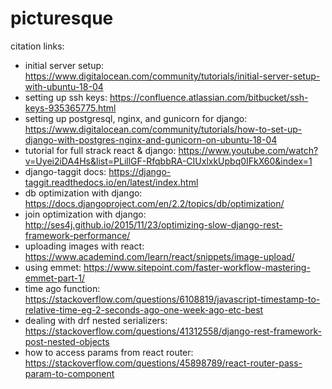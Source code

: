 # picturesque

citation links:

- initial server setup: <https://www.digitalocean.com/community/tutorials/initial-server-setup-with-ubuntu-18-04>
- setting up ssh keys: <https://confluence.atlassian.com/bitbucket/ssh-keys-935365775.html>
- setting up postgresql, nginx, and gunicorn for django: <https://www.digitalocean.com/community/tutorials/how-to-set-up-django-with-postgres-nginx-and-gunicorn-on-ubuntu-18-04>
- tutorial for full strack react & django: <https://www.youtube.com/watch?v=Uyei2iDA4Hs&list=PLillGF-RfqbbRA-CIUxlxkUpbq0IFkX60&index=1>
- django-taggit docs: <https://django-taggit.readthedocs.io/en/latest/index.html>
- db optimization with django: <https://docs.djangoproject.com/en/2.2/topics/db/optimization/>
- join optimization with django: <http://ses4j.github.io/2015/11/23/optimizing-slow-django-rest-framework-performance/>
- uploading images with react: <https://www.academind.com/learn/react/snippets/image-upload/>
- using emmet: <https://www.sitepoint.com/faster-workflow-mastering-emmet-part-1/>
- time ago function: <https://stackoverflow.com/questions/6108819/javascript-timestamp-to-relative-time-eg-2-seconds-ago-one-week-ago-etc-best>
- dealing with drf nested serializers: <https://stackoverflow.com/questions/41312558/django-rest-framework-post-nested-objects>
- how to access params from react router: <https://stackoverflow.com/questions/45898789/react-router-pass-param-to-component>
